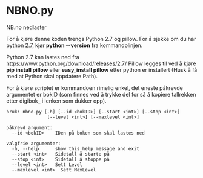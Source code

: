 # NBNO.py
NB.no nedlaster


For å kjøre denne koden trengs Python 2.7 og pillow.
For å sjekke om du har python 2.7, kjør **python --version** fra kommandolinjen.

Python 2.7 kan lastes ned fra https://www.python.org/download/releases/2.7/ Pillow legges til ved å kjøre **pip install pillow** eller **easy_install pillow** etter python er installert (Husk å få med at Python skal oppdatere Path).

For å kjøre scriptet er kommandoen rimelig enkel, det eneste påkrevde argumentet er bokID (som finnes ved å trykke del for så å kopiere tallrekken etter digibok_ i lenken som dukker opp).
```
bruk: nbno.py [-h] [--id <bokID>] [--start <int>] [--stop <int>]
               [--level <int>] [--maxlevel <int>]

påkrevd argument:
  --id <bokID>    IDen på boken som skal lastes ned

valgfrie argumenter:
  -h, --help      show this help message and exit
  --start <int>   Sidetall å starte på
  --stop <int>    Sidetall å stoppe på
  --level <int>   Sett Level
  --maxlevel <int>  Sett MaxLevel
```
